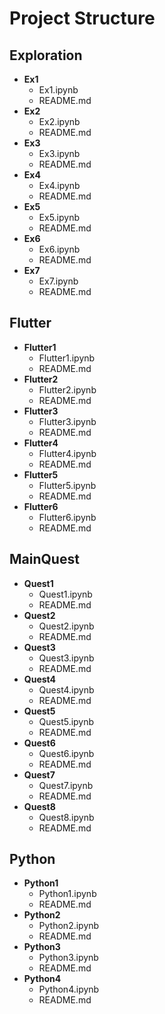 # Project Structure

## Exploration
- **Ex1**
  - Ex1.ipynb
  - README.md
- **Ex2**
  - Ex2.ipynb
  - README.md
- **Ex3**
  - Ex3.ipynb
  - README.md
- **Ex4**
  - Ex4.ipynb
  - README.md
- **Ex5**
  - Ex5.ipynb
  - README.md
- **Ex6**
  - Ex6.ipynb
  - README.md
- **Ex7**
  - Ex7.ipynb
  - README.md

## Flutter
- **Flutter1**
  - Flutter1.ipynb
  - README.md
- **Flutter2**
  - Flutter2.ipynb
  - README.md
- **Flutter3**
  - Flutter3.ipynb
  - README.md
- **Flutter4**
  - Flutter4.ipynb
  - README.md
- **Flutter5**
  - Flutter5.ipynb
  - README.md
- **Flutter6**
  - Flutter6.ipynb
  - README.md

## MainQuest
- **Quest1**
  - Quest1.ipynb
  - README.md
- **Quest2**
  - Quest2.ipynb
  - README.md
- **Quest3**
  - Quest3.ipynb
  - README.md
- **Quest4**
  - Quest4.ipynb
  - README.md
- **Quest5**
  - Quest5.ipynb
  - README.md
- **Quest6**
  - Quest6.ipynb
  - README.md
- **Quest7**
  - Quest7.ipynb
  - README.md
- **Quest8**
  - Quest8.ipynb
  - README.md

## Python
- **Python1**
  - Python1.ipynb
  - README.md
- **Python2**
  - Python2.ipynb
  - README.md
- **Python3**
  - Python3.ipynb
  - README.md
- **Python4**
  - Python4.ipynb
  - README.md
